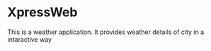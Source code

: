 # XpressWeb

This is a weather application. It provides weather details of city in a intaractive way

